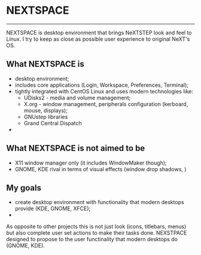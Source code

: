 # NEXTSPACE
-------------------------------------------------------------------------------

NEXTSPACE is desktop environment that brings NeXTSTEP look and feel to Linux. I try to keep as close as possible user experience to original NeXT's OS.

## What NEXTSPACE is
  * desktop environment;
  * includes core applications (Login, Workspace, Preferences, Terminal);
  * tightly integrated with CentOS Linux and uses modern technologies like:
      * UDisks2 - media and volume management;
      * X.org - window management, peripherals configuration (kerboard, mouse, displays);
      * GNUstep libraries
      * Grand Central Dispatch
  * 

## What NEXTSPACE is not aimed to be
  * X11 window manager only (it includes WindowMaker though);
  * GNOME, KDE rival in terms of visual effects (window drop shadows, )
  
## My goals
  * create desktop environment with functionality that modern desktops provide (KDE, GNOME, XFCE);
  * 

As opposite to other projects this is not just look (icons, titlebars, menus) but also complete user set actions to make their tasks done. NEXSTPACE designed to propose to the user functinality that modern desktops do (GNOME, KDE).
